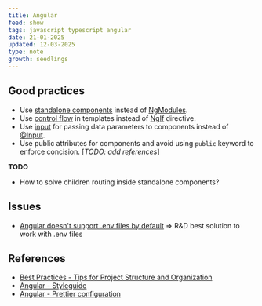 ```yaml
---
title: Angular
feed: show
tags: javascript typescript angular
date: 21-01-2025
updated: 12-03-2025
type: note
growth: seedlings
---
```


## Good practices

- Use [standalone components](https://angular.dev/reference/migrations/standalone) instead of [NgModules](https://angular.dev/guide/ngmodules/overview).
- Use [control flow](https://angular.dev/guide/templates/control-flow) in templates instead of [NgIf](https://angular.dev/api/common/NgIf) directive.
- Use [input](https://angular.dev/guide/components/inputs#configuring-inputs) for passing data parameters to components instead of [@Input](https://angular.dev/guide/components/inputs#declaring-inputs-with-the-input-decorator).
- Use public attributes for components and avoid using `public` keyword to enforce concision. \[*TODO: add references*\]

**TODO**

- How to solve children routing inside standalone components?

## Issues

- [Angular doesn't support .env files by default](https://vikky.dev/angular-and-environment-files) => R&D best solution to work with .env files

## References
- [Best Practices - Tips for Project Structure and Organization](https://www.thinkitive.com/blog/angular-best-practices-tips-for-project-structure-and-organization/)
- [Angular - Styleguide](https://angular.dev/style-guide)
- [Angular - Prettier configuration](https://medium.com/@sehban.alam/almost-perfect-prettier-settings-for-your-angular-projects-a-step-by-step-guide-f7492943e53d)
